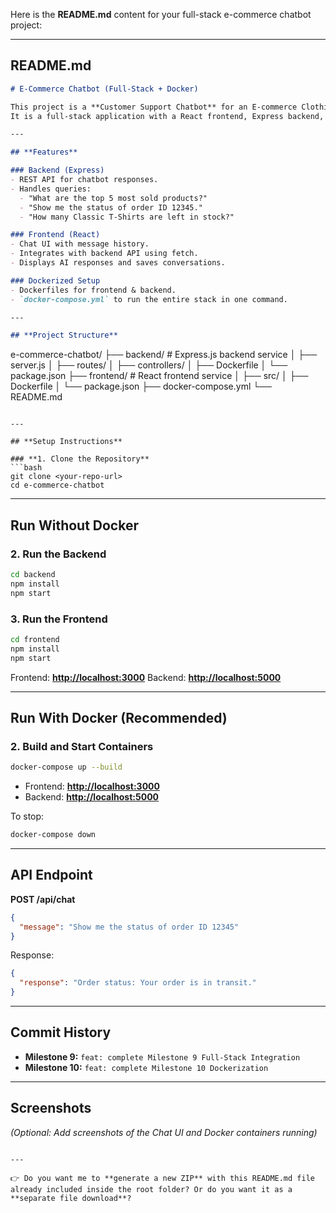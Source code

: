 Here is the **README.md** content for your full-stack e-commerce chatbot project:

---

## **README.md**

```markdown
# E-Commerce Chatbot (Full-Stack + Docker)

This project is a **Customer Support Chatbot** for an E-commerce Clothing Site.  
It is a full-stack application with a React frontend, Express backend, and Dockerized setup.

---

## **Features**

### Backend (Express)
- REST API for chatbot responses.
- Handles queries:
  - "What are the top 5 most sold products?"
  - "Show me the status of order ID 12345."
  - "How many Classic T-Shirts are left in stock?"

### Frontend (React)
- Chat UI with message history.
- Integrates with backend API using fetch.
- Displays AI responses and saves conversations.

### Dockerized Setup
- Dockerfiles for frontend & backend.
- `docker-compose.yml` to run the entire stack in one command.

---

## **Project Structure**

```

e-commerce-chatbot/
├── backend/           # Express.js backend service
│   ├── server.js
│   ├── routes/
│   ├── controllers/
│   ├── Dockerfile
│   └── package.json
├── frontend/          # React frontend service
│   ├── src/
│   ├── Dockerfile
│   └── package.json
├── docker-compose.yml
└── README.md

````

---

## **Setup Instructions**

### **1. Clone the Repository**
```bash
git clone <your-repo-url>
cd e-commerce-chatbot
````

---

## **Run Without Docker**

### **2. Run the Backend**

```bash
cd backend
npm install
npm start
```

### **3. Run the Frontend**

```bash
cd frontend
npm install
npm start
```

Frontend: **[http://localhost:3000](http://localhost:3000)**
Backend: **[http://localhost:5000](http://localhost:5000)**

---

## **Run With Docker (Recommended)**

### **2. Build and Start Containers**

```bash
docker-compose up --build
```

* Frontend: **[http://localhost:3000](http://localhost:3000)**
* Backend: **[http://localhost:5000](http://localhost:5000)**

To stop:

```bash
docker-compose down
```

---

## **API Endpoint**

**POST /api/chat**

```json
{
  "message": "Show me the status of order ID 12345"
}
```

Response:

```json
{
  "response": "Order status: Your order is in transit."
}
```

---

## **Commit History**

* **Milestone 9:**
  `feat: complete Milestone 9 Full-Stack Integration`
* **Milestone 10:**
  `feat: complete Milestone 10 Dockerization`

---

## **Screenshots**

*(Optional: Add screenshots of the Chat UI and Docker containers running)*

```

---

👉 Do you want me to **generate a new ZIP** with this README.md file already included inside the root folder? Or do you want it as a **separate file download**?
```
